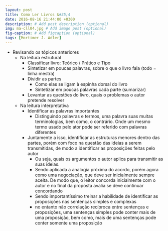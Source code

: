 ```yaml
---
layout: post
title: Como Ler Livros &#35;4
date: 2016-08-16 21:44:00 +0300
description: # Add post description (optional)
img: ma-cll04.jpg # Add image post (optional)
fig-caption: # Add figcaption (optional)
tags: [Mortimer J. Adler]
---
```


* Revisando os tópicos anteriores
  * Na leitura estrutural 
    * Classificar livro: Teórico / Prático e Tipo
    * Sintetizar em poucas palavras, sobre o que o livro fala (todo = linha mestra)
    * Dividir as partes 
      * Como elas se ligam à espinha dorsal do livro
      * Sintetizar em poucas palavras cada parte (sumarizar)
    * Levantar as questões do livro, quais o problemas o autor pretende resolver
  * Na leitura interpretativa
    * Identificar as palavras importantes
      * Distinguindo palavras e termos, uma palavra suas muitas terminologias, bem como, o contrário. Onde um mesmo termo usado pelo ator pode ser referido com palavras diferentes
    * Juntamente a isso, identificar as estruturas menores dentro das partes, porém com foco na questão das ideias a serem transmitidas, de modo a identificar as proposições feitas pelo autor
      * Ou seja, quais os argumentos o autor aplica para transmitir as suas ideias. 
      * Sendo aplicada a analogia próxima do acordo, porém agora como uma negociação, que deve ser inicialmente sempre aceita. De modo que, o leitor concorda inicialmente com o autor e no final da proposta avalia se deve continuar concordando
      * Sendo importantíssimo treinar a habilidade de identificar as proposições nas sentenças simples e complexas
      * no entanto não correlação recíproca entre sentenças e proposições, uma sentenças simples pode conter mais de uma proposição, bem como, mais de uma sentenças pode conter somente uma proposição
